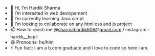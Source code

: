 - 👋 Hi, I’m Hardik Sharma
- 👀 I’m interested in web devlopement
- 🌱 I’m currently learning Java script
- 💞️ I’m looking to collaborate on any html css and js project
- 📫 How to reach me @sharmahardik606@gmail.com / instagram - hardik__kapil
- 😄 Pronouns: he/him
- ⚡ Fun fact: i am a b.com graduate and i love to code so here i am.
